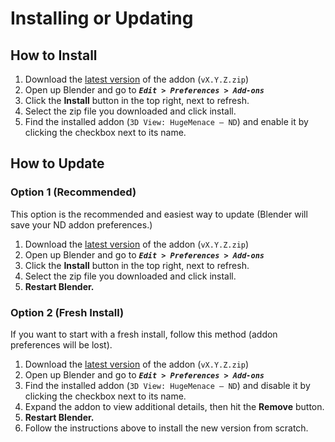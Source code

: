 # Installing or Updating

## How to Install

1. Download the [latest version](https://hugemenace.gumroad.com/l/nd-blender-addon) of the addon (`vX.Y.Z.zip`)
1. Open up Blender and go to **_`Edit > Preferences > Add-ons`_**
1. Click the **Install** button in the top right, next to refresh.
1. Select the zip file you downloaded and click install.
1. Find the installed addon (`3D View: HugeMenace — ND`) and enable it by clicking the checkbox next to its name.

## How to Update

### Option 1 (Recommended)

This option is the recommended and easiest way to update (Blender will save your ND addon preferences.)

1. Download the [latest version](https://hugemenace.gumroad.com/l/nd-blender-addon) of the addon (`vX.Y.Z.zip`)
1. Open up Blender and go to **_`Edit > Preferences > Add-ons`_**
1. Click the **Install** button in the top right, next to refresh.
1. Select the zip file you downloaded and click install.
1. **Restart Blender.**

### Option 2 (Fresh Install)

If you want to start with a fresh install, follow this method (addon preferences will be lost).

1. Download the [latest version](https://hugemenace.gumroad.com/l/nd-blender-addon) of the addon (`vX.Y.Z.zip`)
1. Open up Blender and go to **_`Edit > Preferences > Add-ons`_**
1. Find the installed addon (`3D View: HugeMenace — ND`) and disable it by clicking the checkbox next to its name.
1. Expand the addon to view additional details, then hit the **Remove** button.
1. **Restart Blender.**
1. Follow the instructions above to install the new version from scratch.
